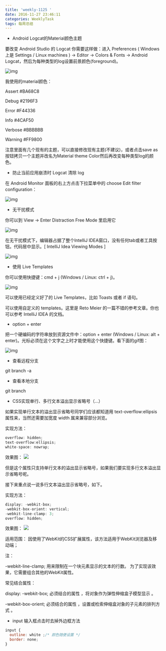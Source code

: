 ```yaml
---
title: 'weekly-1125 '
date: 2016-11-27 23:46:11
categories: WeeklyTask
tags: 每周总结
---
```

* Android Logcat的Material颜色主题

要改变 Android Studio 的 Logcat 你需要这样做：进入 Preferences ( Windows 上是 Settings / Linux machines ) → Editor → Colors & Fonts → Android Logcat，然后为每种类型的log设置前景颜色(foreground)。

![img](http://p3.pstatp.com/large/10f3000b2045b867f40e)

我使用的material颜色：

Assert #BA68C8

Debug #2196F3

Error #F44336

Info #4CAF50

Verbose #BBBBBB

Warning #FF9800

注意里面有几个现有的主题，可以直接修改现有主题(不建议)，或者点击save as按钮拷贝一个主题并改名为Material theme Color然后再改变每种类型log的颜色。

* 防止当前应用崩溃时 Logcat 清除 log

在 Android Monitor 面板的右上方点击下拉菜单中的 choose Edit filter configuration：

![img](http://p1.pstatp.com/large/11af000b840a002fe833)

* 无干扰模式

你可以到 View → Enter Distraction Free Mode 里启用它

![img](http://p1.pstatp.com/large/10f3000b2046565442d3)

在无干扰模式下，编辑器占据了整个IntelliJ IDEA窗口，没有任何tab或者工具按钮。代码居中显示。[ IntelliJ Idea Viewing Modes ]

![img](http://p3.pstatp.com/large/10e6000fb226567e1a0f)

* 使用 Live Templates

你可以使用快捷键：cmd + j (Windows / Linux: ctrl + j)。

![img](http://p3.pstatp.com/large/11b100005c12e0ddbb70)

可以使用已经定义好了的 Live Templates，比如 Toasts 或者 if 语句。

可以使用自定义的 templates。这里是 Reto Meier 的一篇不错的参考文章。你也可以参考 IntelliJ IDEA 的文档。

* option + enter

把一个硬编码的字符串放到资源文件中：option + enter (Windows / Linux: alt + enter)。光标必须在这个文字之上时才能使用这个快捷键。看下面的gif图：

![img](http://p3.pstatp.com/large/10f3000b2047df7703c4)

* 查看远程分支

git branch -a

* 查看本地分支

git branch

* CSS实现单行、多行文本溢出显示省略号（…）

如果实现单行文本的溢出显示省略号同学们应该都知道用 text-overflow:ellipsis 属性来，当然还需要加宽度 width 属来兼容部分浏览。

实现方法：

```javascript
overflow: hidden;
text-overflow:ellipsis;
white-space: nowrap;
```

效果图：
![](http://www.daqianduan.com/wp-content/uploads/2015/10/dome1.png)

但是这个属性只支持单行文本的溢出显示省略号，如果我们要实现多行文本溢出显示省略号呢。

接下来重点说一说多行文本溢出显示省略号，如下。

实现方法：

```javascript
display: -webkit-box;
-webkit-box-orient: vertical;
-webkit-line-clamp: 3;
overflow: hidden;

```

效果图：
![](http://www.daqianduan.com/wp-content/uploads/2015/10/dome2.png)

适用范围：
因使用了WebKit的CSS扩展属性，该方法适用于WebKit浏览器及移动端；

注：

-webkit-line-clamp;
用来限制在一个块元素显示的文本的行数。 为了实现该效果，它需要组合其他的WebKit属性。

常见结合属性：

display: -webkit-box; 必须结合的属性 ，将对象作为弹性伸缩盒子模型显示 。

-webkit-box-orient; 必须结合的属性 ，设置或检索伸缩盒对象的子元素的排列方式 。

* input 输入框点击时去掉外边框方法

```javascript
input {
  outline: white ;/* 颜色随便设置 */
  border: none;
}
```
